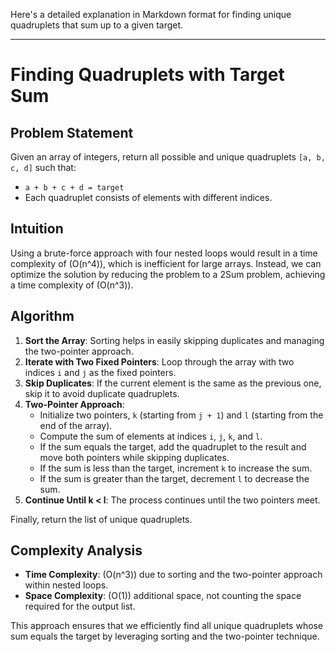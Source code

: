 Here's a detailed explanation in Markdown format for finding unique quadruplets that sum up to a given target.

---

# Finding Quadruplets with Target Sum

## Problem Statement

Given an array of integers, return all possible and unique quadruplets `[a, b, c, d]` such that:
- `a + b + c + d = target`
- Each quadruplet consists of elements with different indices.

## Intuition

Using a brute-force approach with four nested loops would result in a time complexity of \(O(n^4)\), which is inefficient for large arrays. Instead, we can optimize the solution by reducing the problem to a 2Sum problem, achieving a time complexity of \(O(n^3)\).

## Algorithm

1. **Sort the Array**: Sorting helps in easily skipping duplicates and managing the two-pointer approach.
2. **Iterate with Two Fixed Pointers**: Loop through the array with two indices `i` and `j` as the fixed pointers.
3. **Skip Duplicates**: If the current element is the same as the previous one, skip it to avoid duplicate quadruplets.
4. **Two-Pointer Approach**:
    - Initialize two pointers, `k` (starting from `j + 1`) and `l` (starting from the end of the array).
    - Compute the sum of elements at indices `i`, `j`, `k`, and `l`.
    - If the sum equals the target, add the quadruplet to the result and move both pointers while skipping duplicates.
    - If the sum is less than the target, increment `k` to increase the sum.
    - If the sum is greater than the target, decrement `l` to decrease the sum.
5. **Continue Until k < l**: The process continues until the two pointers meet.

Finally, return the list of unique quadruplets.

## Complexity Analysis

- **Time Complexity**: \(O(n^3)\) due to sorting and the two-pointer approach within nested loops.
- **Space Complexity**: \(O(1)\) additional space, not counting the space required for the output list.

This approach ensures that we efficiently find all unique quadruplets whose sum equals the target by leveraging sorting and the two-pointer technique.
